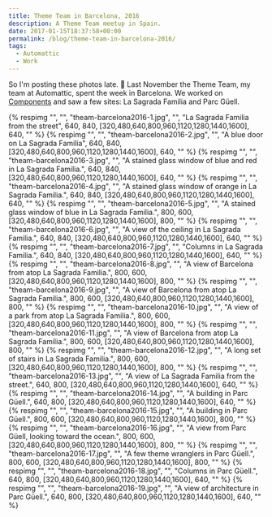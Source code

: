```yaml
---
title: Theme Team in Barcelona, 2016
description: A Theme Team meetup in Spain.
date: 2017-01-15T18:37:58+00:00
permalink: /blog/theme-team-in-barcelona-2016/
tags:
  - Automattic
  - Work
---
```


So I'm posting these photos late. 🙂 Last November the Theme Team, my team at Automattic, spent the week in Barcelona. We worked on [Components](http://components.underscores.me) and saw a few sites: La Sagrada Familia and Parc Güell.

<div class="reel">
  {% respimg "", "", "theam-barcelona2016-1.jpg", "", "La Sagrada Familia from the street", 640, 840, [320,480,640,800,960,1120,1280,1440,1600], 640, "" %}
  {% respimg "", "", "theam-barcelona2016-2.jpg", "", "A blue door on La Sagrada Familia", 640, 840, [320,480,640,800,960,1120,1280,1440,1600], 640, "" %}
  {% respimg "", "", "theam-barcelona2016-3.jpg", "", "A stained glass window of blue and red in La Sagrada Familia.", 640, 840, [320,480,640,800,960,1120,1280,1440,1600], 640, "" %}
  {% respimg "", "", "theam-barcelona2016-4.jpg", "", "A stained glass window of orange in La Sagrada Familia.", 640, 840, [320,480,640,800,960,1120,1280,1440,1600], 640, "" %}
  {% respimg "", "", "theam-barcelona2016-5.jpg", "", "A stained glass window of blue in La Sagrada Familia.", 800, 600, [320,480,640,800,960,1120,1280,1440,1600], 800, "" %}
  {% respimg "", "", "theam-barcelona2016-6.jpg", "", "A view of the ceiling in La Sagrada Familia.", 640, 840, [320,480,640,800,960,1120,1280,1440,1600], 640, "" %}
  {% respimg "", "", "theam-barcelona2016-7.jpg", "", "Columns in La Sagrada Familia.", 640, 840, [320,480,640,800,960,1120,1280,1440,1600], 640, "" %}
  {% respimg "", "", "theam-barcelona2016-8.jpg", "", "A view of Barcelona from atop La Sagrada Familia.", 800, 600, [320,480,640,800,960,1120,1280,1440,1600], 800, "" %}
  {% respimg "", "", "theam-barcelona2016-9.jpg", "", "A view of Barcelona from atop La Sagrada Familia.", 800, 600, [320,480,640,800,960,1120,1280,1440,1600], 800, "" %}
  {% respimg "", "", "theam-barcelona2016-10.jpg", "", "A view of a park from atop La Sagrada Familia.", 800, 600, [320,480,640,800,960,1120,1280,1440,1600], 800, "" %}
  {% respimg "", "", "theam-barcelona2016-11.jpg", "", "A view of Barcelona from atop La Sagrada Familia.", 800, 600, [320,480,640,800,960,1120,1280,1440,1600], 800, "" %}
  {% respimg "", "", "theam-barcelona2016-12.jpg", "", "A long set of stairs in La Sagrada Familia.", 800, 600, [320,480,640,800,960,1120,1280,1440,1600], 800, "" %}
  {% respimg "", "", "theam-barcelona2016-13.jpg", "", "A view of La Sagrada Familia from the street.", 640, 800, [320,480,640,800,960,1120,1280,1440,1600], 640, "" %}
  {% respimg "", "", "theam-barcelona2016-14.jpg", "", "A building in Parc Güell.", 640, 800, [320,480,640,800,960,1120,1280,1440,1600], 640, "" %}
  {% respimg "", "", "theam-barcelona2016-15.jpg", "", "A building in Parc Güell.", 800, 600, [320,480,640,800,960,1120,1280,1440,1600], 800, "" %}
  {% respimg "", "", "theam-barcelona2016-16.jpg", "", "A view from Parc Güell, looking toward the ocean.", 800, 600, [320,480,640,800,960,1120,1280,1440,1600], 800, "" %}
  {% respimg "", "", "theam-barcelona2016-17.jpg", "", "A few theme wranglers in Parc Güell.", 800, 600, [320,480,640,800,960,1120,1280,1440,1600], 800, "" %}
  {% respimg "", "", "theam-barcelona2016-18.jpg", "", "Columns in Parc Güell.", 640, 800, [320,480,640,800,960,1120,1280,1440,1600], 640, "" %}
  {% respimg "", "", "theam-barcelona2016-19.jpg", "", "A view of architecture in Parc Güell.", 640, 800, [320,480,640,800,960,1120,1280,1440,1600], 640, "" %}
</div>
